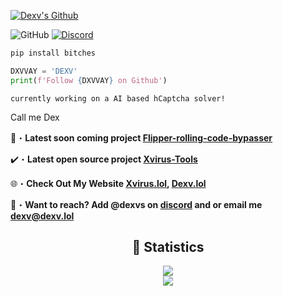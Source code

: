 <a href="https://www.youtube.com/watch?v=zL19uMsnpSU&t" target="_blank"> <img src="https://github.com/DXVVAY/DXVVAY/assets/89728480/cca39ba5-8b4b-44ac-bab9-687ca62fa3fa" alt="Dexv's Github"/></a>

![GitHub](https://komarev.com/ghpvc/?username=DXVVAY&style=flat)
[![Discord](https://dcbadge.vercel.app/api/shield/1222475156388053012?style=flat&logoColor=presence&theme=clean)](https://discord.com/users/1222475156388053012)
<br>

```python
pip install bitches
```
```python
DXVVAY = 'DEXV'
print(f'Follow {DXVVAY} on Github')
```
```sh-session
currently working on a AI based hCaptcha solver!
```
Call me Dex 

📂・**Latest soon coming project [Flipper-rolling-code-bypasser](https://www.youtube.com/watch?v=O91DT1pR1ew)**

✔️・**Latest open source project [Xvirus-Tools](https://github.com/Xvirus0/Xvirus-Tools)**

🌐・**Check Out My Website [Xvirus.lol](https://xvirus.lol), [Dexv.lol](https://dexv.lol)**

📩・**Want to reach? Add @dexvs on [discord](https://discord.com/users/1222475156388053012) and or email me dexv@dexv.lol**

<div align="center">
    <h2 align="center">🔴 Statistics</h2>
    <div>
        <img src="https://github-readme-stats.vercel.app/api?username=DXVVAY&show_icons=true&bg_color=00000000">
    </div>
    <div>
        <img src="http://github-readme-streak-stats.herokuapp.com?user=DXVVAY&theme=tokyonight_duo&hide_border=true&mode=weekly">
    </div>
</div>
